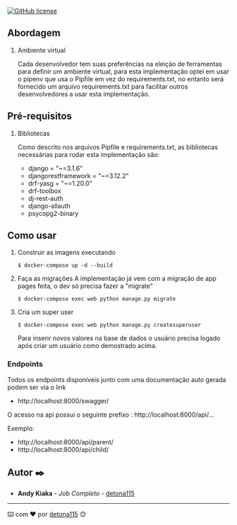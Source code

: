 [![GitHub license](https://img.shields.io/badge/implemented%20by-Andy-blue)](https://www.linkedin.com/in/andy-kiaka-76a983110/)

## Abordagem

1. Ambiente virtual
   
    Cada desenvolvedor tem suas preferências na eleição de ferramentas para definir um ambiente virtual, para esta implementação optei em usar o pipenv que usa o Pipfile em vez do requirements.txt, no entanto será fornecido um arquivo requirements.txt para facilitar outros desenvolvedores a usar esta implementação.

## Pré-requisitos

1. Bibliotecas
   
   Como descrito nos arquivos Pipfile e requirements.txt, as bibliotecas necessárias para rodar esta implementação são:

    * django = "~=3.1.6"
    * djangorestframework = "~=3.12.2"
    * drf-yasg = "~=1.20.0"
    * drf-toolbox
    * dj-rest-auth
    * django-allauth
    * psycopg2-binary

## Como usar

1. Construir as imagens executando
    ```
    $ docker-compose up -d --build
    ```
2. Faça as migrações
   A implementação já vem com a migração de app pages feita, o dev só precisa fazer a "migrate"
   ```
   $ docker-compose exec web python manage.py migrate
   ``` 
3. Cria um super user
   ```
   $ docker-compose exec web python manage.py createsuperuser
   ```

   Para inserir novos valores na base de dados o usuário precisa logado após criar um usuário como demostrado acima.

### Endpoints

Todos os endpoints disponíveis junto com uma documentação auto gerada podem ser via o link 

*   http://localhost:8000/swagger/

O acesso na api possui o seguinte prefixo : http://localhost:8000/api/...

Exemplo:

* http://localhost:8000/api/parent/
* http://localhost:8000/api/child/

## Autor ✒️

* **Andy Kiaka** - *Job Completo* - [detona115](https://github.com/detona115)

---
⌨️ com ❤️ por [detona115](https://github.com/detona115) 😊